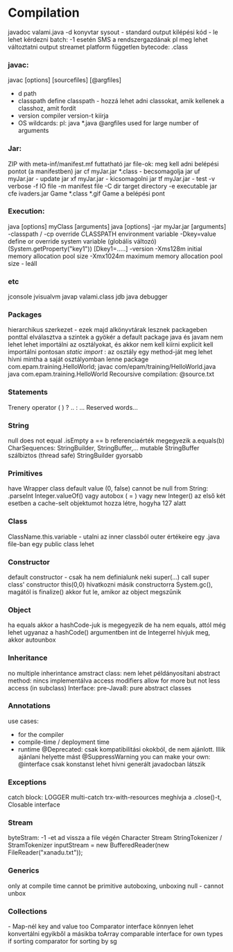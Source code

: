 # Compilation

javadoc valami.java -d konyvtar
sysout - standard output
kilépési kód - le lehet kérdezni
batch: -1 esetén SMS a rendszergazdának pl
meg lehet változtatni output streamet
platform független bytecode: .class

### javac:
javac [options] [sourcefiles] [@argfiles]
- d		path
- classpath	define classpath - hozzá lehet adni classokat,
amik kellenek a classhoz, amit fordít
- version	compiler version-t kiírja
- OS wildcards: pl: java *.java
@argfiles	used for large number of arguments

### Jar:
ZIP with meta-inf/manifest.mf
futtatható jar file-ok: meg kell adni belépési pontot (a manifestben)
jar cf myJar.jar *.class	- becsomagolja
jar uf myJar.jar 		- update
jar xf myJar.jar		- kicsomagolni
jar tf myJar.jar		- test
-v 	verbose
-f	IO file
-m	manifest file
-C dir	target directory
-e	executable
jar cfe ivaders.jar Game *.class *.gif
Game a belépési pont

### Execution:
java [options] myClass [arguments]
java [options] -jar myJar.jar [arguments]
-classpath / -cp	override CLASSPATH environment variable
-Dkey=value		define or override system variable (globális változó)
(System.getProperty("key1")) 	[Dkey1=.....]
-version
-Xms128m		initial memory allocation pool size
-Xmx1024m		maximum memory allocation pool size - leáll

### etc
jconsole
jvisualvm
javap valami.class
jdb	java debugger

### Packages
hierarchikus szerkezet - ezek majd alkönyvtárak lesznek
packageben ponttal elválasztva a szintek
a gyökér a default package
java és javam nem lehet
lehet importálni az osztályokat, és akkor nem kell kiírni
explicit kell importálni pontosan
*static import* : az osztály egy method-ját meg lehet hívni mintha
a saját osztályomban lenne
package com.epam.training.HelloWorld;
javac com/epam/training/HelloWorld.java
java com.epam.training.HelloWorld
Recoursive compilation: @source.txt

### Statements
Trenery operator ( ) ? .. : ...
Reserved words...

### String
null does not equal .isEmpty
a == b 		referenciaérték megegyezik
a.equals(b)
CharSequences: StringBuilder, StringBuffer,...
mutable
StringBuffer szálbiztos (thread safe)
StringBuilder gyorsabb

### Primitives
have Wrapper class
default value (0, false)
cannot be null
from String: .parseInt
Integer.valueOf() vagy autobox ( = ) vagy new Integer()
az első két esetben a cache-selt objektumot hozza létre, hogyha 127 alatt

### Class
ClassName.this.variable - utalni az inner classból outer értékeire
egy .java file-ban egy public class lehet

### Constructor
default constructor - csak ha nem definialunk neki
super(...)	call super class' constructor
this(0,0)	hivatkozni másik constructorra
System.gc(),	magától is
finalize()	akkor fut le, amikor az object megszűnik

### Object
ha equals akkor a hashCode-juk is megegyezik
de ha nem equals, attól még lehet ugyanaz a hashCode()
argumentben int de Integerrel hívjuk meg, akkor autounbox

### Inheritance
no multiple inherintance
amstract class: nem lehet példányosítani
abstract method: nincs implementálva
access modifiers allow for more but not less access (in subclass)
Interface: pre-Java8: pure abstract classes

### Annotations
use cases:
- for the compiler
- compile-time / deployment time
- runtime
@Deprecated:	csak kompatibilitási okokból, de nem ajánlott.
Illik ajánlani helyette mást
@SuppressWarning
you can make your own:
@interface
csak konstanst lehet hívni
generált javadocban látszik

### Exceptions
catch block:	LOGGER
multi-catch
trx-with-resources	meghívja a .close()-t, Closable interface

### Stream
byteStram: -1 -et ad vissza a file végén
Character Stream
StringTokenizer / StramTokenizer
inputStream = new BufferedReader(new FileReader("xanadu.txt"));

### Generics
only at compile time
cannot be primitive
autoboxing, unboxing
null - cannot unbox

### Collections
<T> - Map-nél key and value too
Comparator interface
könnyen lehet konvertálni egyikből a másikba
toArray
comparable interface for own types if sorting
comparator for sorting by sg



